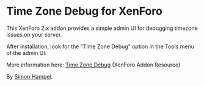 Time Zone Debug for XenForo
===========================

This XenForo 2.x addon provides a simple admin UI for debugging timezone issues on your server.

After installation, look for the "Time Zone Debug" option in the Tools menu of the admin UI.

More information here: [Time Zone Debug](https://xenforo.com/community/resources/time-zone-debug.7528/)
(XenForo Addon Resource)

By [Simon Hampel](https://twitter.com/SimonHampel).
